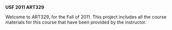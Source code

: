 **USF 2011 ART329**

Welcome to ART329, for the Fall of 2011. This project includes all the course materials for this course that have been provided by the instructor.
